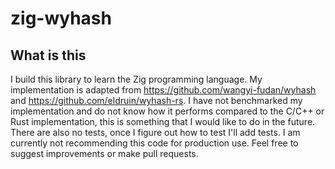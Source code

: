 # zig-wyhash

## What is this
I build this library to learn the Zig programming language.
My implementation is adapted from https://github.com/wangyi-fudan/wyhash and https://github.com/eldruin/wyhash-rs.
I have not benchmarked my implementation and do not know how it performs compared
to the C/C++ or Rust implementation, this is something that I would like to do in the future.
There are also no tests, once I figure out how to test I'll add tests.
I am currently not recommending this code for production use.
Feel free to suggest improvements or make pull requests. 